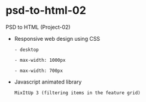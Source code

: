 # psd-to-html-02
PSD to HTML (Project-02)

  - Responsive web design using CSS
    
        - desktop
  
        - max-width: 1000px
  
        - max-width: 700px
  
  - Javascript animated library

        MixItUp 3 (filtering items in the feature grid)
  


